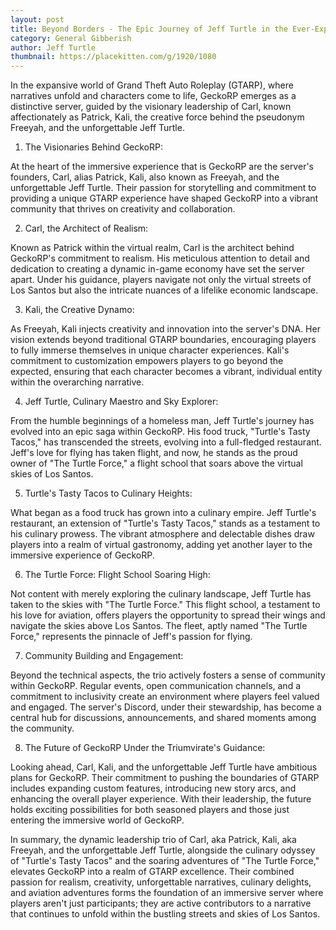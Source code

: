 ```yaml
---
layout: post
title: Beyond Borders - The Epic Journey of Jeff Turtle in the Ever-Expanding World of GeckoRP
category: General Gibberish
author: Jeff Turtle
thumbnail: https://placekitten.com/g/1920/1080
---
```

In the expansive world of Grand Theft Auto Roleplay (GTARP), where narratives unfold and characters come to life, GeckoRP emerges as a distinctive server, guided by the visionary leadership of Carl, known affectionately as Patrick, Kali, the creative force behind the pseudonym Freeyah, and the unforgettable Jeff Turtle.

1. The Visionaries Behind GeckoRP:

At the heart of the immersive experience that is GeckoRP are the server's founders, Carl, alias Patrick, Kali, also known as Freeyah, and the unforgettable Jeff Turtle. Their passion for storytelling and commitment to providing a unique GTARP experience have shaped GeckoRP into a vibrant community that thrives on creativity and collaboration.

2. Carl, the Architect of Realism:

Known as Patrick within the virtual realm, Carl is the architect behind GeckoRP's commitment to realism. His meticulous attention to detail and dedication to creating a dynamic in-game economy have set the server apart. Under his guidance, players navigate not only the virtual streets of Los Santos but also the intricate nuances of a lifelike economic landscape.

3. Kali, the Creative Dynamo:

As Freeyah, Kali injects creativity and innovation into the server's DNA. Her vision extends beyond traditional GTARP boundaries, encouraging players to fully immerse themselves in unique character experiences. Kali's commitment to customization empowers players to go beyond the expected, ensuring that each character becomes a vibrant, individual entity within the overarching narrative.

4. Jeff Turtle, Culinary Maestro and Sky Explorer:

From the humble beginnings of a homeless man, Jeff Turtle's journey has evolved into an epic saga within GeckoRP. His food truck, "Turtle's Tasty Tacos," has transcended the streets, evolving into a full-fledged restaurant. Jeff's love for flying has taken flight, and now, he stands as the proud owner of "The Turtle Force," a flight school that soars above the virtual skies of Los Santos.

5. Turtle's Tasty Tacos to Culinary Heights:

What began as a food truck has grown into a culinary empire. Jeff Turtle's restaurant, an extension of "Turtle's Tasty Tacos," stands as a testament to his culinary prowess. The vibrant atmosphere and delectable dishes draw players into a realm of virtual gastronomy, adding yet another layer to the immersive experience of GeckoRP.

6. The Turtle Force: Flight School Soaring High:

Not content with merely exploring the culinary landscape, Jeff Turtle has taken to the skies with "The Turtle Force." This flight school, a testament to his love for aviation, offers players the opportunity to spread their wings and navigate the skies above Los Santos. The fleet, aptly named "The Turtle Force," represents the pinnacle of Jeff's passion for flying.

7. Community Building and Engagement:

Beyond the technical aspects, the trio actively fosters a sense of community within GeckoRP. Regular events, open communication channels, and a commitment to inclusivity create an environment where players feel valued and engaged. The server's Discord, under their stewardship, has become a central hub for discussions, announcements, and shared moments among the community.

8. The Future of GeckoRP Under the Triumvirate's Guidance:

Looking ahead, Carl, Kali, and the unforgettable Jeff Turtle have ambitious plans for GeckoRP. Their commitment to pushing the boundaries of GTARP includes expanding custom features, introducing new story arcs, and enhancing the overall player experience. With their leadership, the future holds exciting possibilities for both seasoned players and those just entering the immersive world of GeckoRP.

In summary, the dynamic leadership trio of Carl, aka Patrick, Kali, aka Freeyah, and the unforgettable Jeff Turtle, alongside the culinary odyssey of "Turtle's Tasty Tacos" and the soaring adventures of "The Turtle Force," elevates GeckoRP into a realm of GTARP excellence. Their combined passion for realism, creativity, unforgettable narratives, culinary delights, and aviation adventures forms the foundation of an immersive server where players aren't just participants; they are active contributors to a narrative that continues to unfold within the bustling streets and skies of Los Santos.
